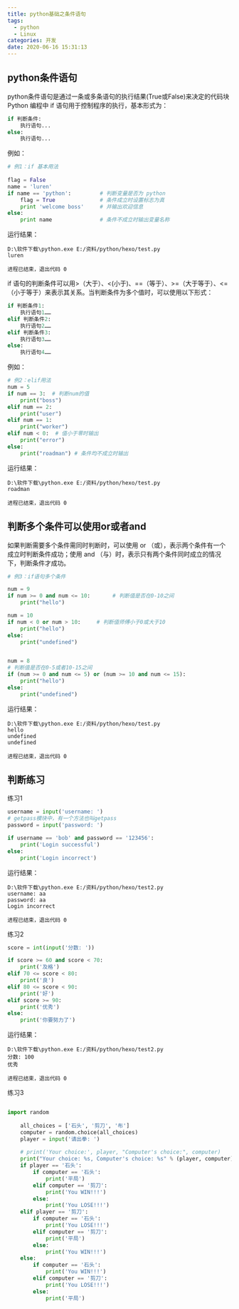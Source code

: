 ```yaml
---
title: python基础之条件语句
tags:
  - python
  - Linux
categories: 开发
date: 2020-06-16 15:31:13
---
```

## python条件语句
python条件语句是通过一条或多条语句的执行结果(True或False)来决定的代码块
<br/>Python 编程中 if 语句用于控制程序的执行，基本形式为：<br/>

```python
if 判断条件:
    执行语句...
else:
    执行语句...
```
例如：
```python
# 例1：if 基本用法
 
flag = False
name = 'luren'
if name == 'python':         # 判断变量是否为 python 
    flag = True              # 条件成立时设置标志为真
    print 'welcome boss'     # 并输出欢迎信息
else:
    print name               # 条件不成立时输出变量名称
```
运行结果：

    D:\软件下载\python.exe E:/资料/python/hexo/test.py
    luren

    进程已结束，退出代码 0

if 语句的判断条件可以用>（大于）、<(小于)、==（等于）、>=（大于等于）、<=（小于等于）来表示其关系。当判断条件为多个值时，可以使用以下形式：
```python
if 判断条件1:
    执行语句1……
elif 判断条件2:
    执行语句2……
elif 判断条件3:
    执行语句3……
else:
    执行语句4……
```
例如：
```python
# 例2：elif用法
num = 5
if num == 3:  # 判断num的值
    print("boss")
elif num == 2:
    print("user")
elif num == 1:
    print("worker")
elif num < 0:  # 值小于零时输出
    print("error")
else:
    print("roadman") # 条件均不成立时输出
```
运行结果：

    D:\软件下载\python.exe E:/资料/python/hexo/test.py
    roadman

    进程已结束，退出代码 0

## 判断多个条件可以使用or或者and
如果判断需要多个条件需同时判断时，可以使用 or （或），表示两个条件有一个成立时判断条件成功；使用 and （与）时，表示只有两个条件同时成立的情况下，判断条件才成功。
```python
# 例3：if语句多个条件

num = 9
if num >= 0 and num <= 10:       # 判断值是否在0-10之间
    print("hello")

num = 10
if num < 0 or num > 10:     # 判断值师傅小于0或大于10
    print("hello")
else:
    print("undefined")


num = 8
# 判断值是否在0-5或者10-15之间
if (num >= 0 and num <= 5) or (num >= 10 and num <= 15):
    print("hello")
else:
    print("undefined")
```
运行结果：

    D:\软件下载\python.exe E:/资料/python/hexo/test.py
    hello
    undefined
    undefined

    进程已结束，退出代码 0

## 判断练习
练习1
```python
username = input('username: ')
# getpass模块中，有一个方法也叫getpass
password = input('password: ')

if username == 'bob' and password == '123456':
    print('Login successful')
else:
    print('Login incorrect')

```
运行结果：

    D:\软件下载\python.exe E:/资料/python/hexo/test2.py
    username: aa
    password: aa
    Login incorrect

    进程已结束，退出代码 0
练习2
```python
score = int(input('分数: '))

if score >= 60 and score < 70:
    print('及格')
elif 70 <= score < 80:
    print('良')
elif 80 <= score < 90:
    print('好')
elif score >= 90:
    print('优秀')
else:
    print('你要努力了')
```
运行结果：

    D:\软件下载\python.exe E:/资料/python/hexo/test2.py
    分数: 100
    优秀

    进程已结束，退出代码 0

练习3
```python

import random
	
	all_choices = ['石头', '剪刀', '布']
	computer = random.choice(all_choices)
	player = input('请出拳: ')
	
	# print('Your choice:', player, "Computer's choice:", computer)
	print("Your choice: %s, Computer's choice: %s" % (player, computer))
	if player == '石头':
	    if computer == '石头':
	        print('平局')
	    elif computer == '剪刀':
	        print('You WIN!!!')
	    else:
	        print('You LOSE!!!')
	elif player == '剪刀':
	    if computer == '石头':
	        print('You LOSE!!!')
	    elif computer == '剪刀':
	        print('平局')
	    else:
	        print('You WIN!!!')
	else:
	    if computer == '石头':
	        print('You WIN!!!')
	    elif computer == '剪刀':
	        print('You LOSE!!!')
	    else:
	        print('平局')
```
